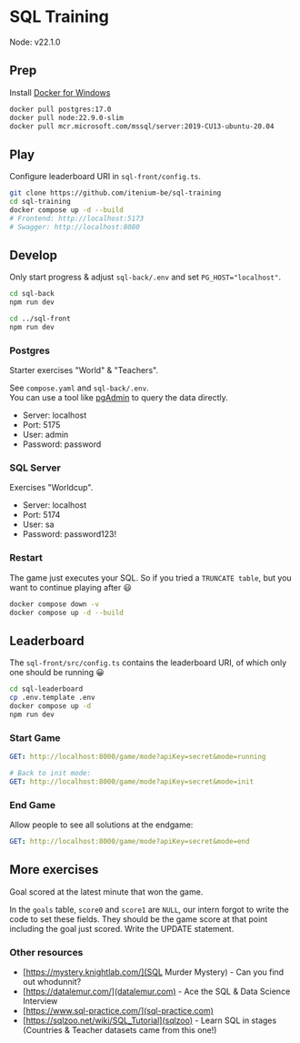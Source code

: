 SQL Training
============

Node: v22.1.0

## Prep

Install [Docker for Windows](https://docs.docker.com/desktop/install/windows-install/)

```sh
docker pull postgres:17.0
docker pull node:22.9.0-slim
docker pull mcr.microsoft.com/mssql/server:2019-CU13-ubuntu-20.04
```

## Play

Configure leaderboard URI in `sql-front/config.ts`.

```sh
git clone https://github.com/itenium-be/sql-training
cd sql-training
docker compose up -d --build
# Frontend: http://localhost:5173
# Swagger: http://localhost:8080
```

## Develop

Only start progress & adjust `sql-back/.env`
and set `PG_HOST="localhost"`.

```sh
cd sql-back
npm run dev

cd ../sql-front
npm run dev
```

### Postgres

Starter exercises "World" & "Teachers".

See `compose.yaml` and `sql-back/.env`.  
You can use a tool like [pgAdmin](https://www.postgresql.org/ftp/pgadmin/pgadmin4/v8.12/windows/) to query the data directly.

- Server: localhost
- Port: 5175
- User: admin
- Password: password


### SQL Server

Exercises "Worldcup".

- Server: localhost
- Port: 5174
- User: sa
- Password: password123!


### Restart

The game just executes your SQL. So if you tried a `TRUNCATE table`,
but you want to continue playing after 😃

```sh
docker compose down -v
docker compose up -d --build
```

## Leaderboard

The `sql-front/src/config.ts` contains the leaderboard URI,
of which only one should be running 😀

```sh
cd sql-leaderboard
cp .env.template .env
docker compose up -d
npm run dev
```

### Start Game

```yaml
GET: http://localhost:8000/game/mode?apiKey=secret&mode=running

# Back to init mode:
GET: http://localhost:8000/game/mode?apiKey=secret&mode=init
```

### End Game

Allow people to see all solutions at the endgame:

```yaml
GET: http://localhost:8000/game/mode?apiKey=secret&mode=end
```


## More exercises

Goal scored at the latest minute that won the game.

In the `goals` table, `score0` and `score1` are `NULL`, our intern forgot to write the code to set these fields. They should be the game score at that point including the goal just scored. Write the UPDATE statement.


### Other resources

- [https://mystery.knightlab.com/](SQL Murder Mystery) - Can you find out whodunnit?
- [https://datalemur.com/](datalemur.com) - Ace the SQL & Data Science Interview
- [https://www.sql-practice.com/](sql-practice.com)
- [https://sqlzoo.net/wiki/SQL_Tutorial](sqlzoo) - Learn SQL in stages (Countries & Teacher datasets came from this one!)


